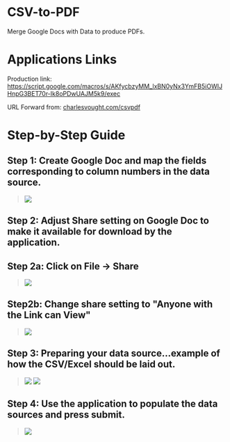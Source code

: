 # CSV-to-PDF
Merge Google Docs with Data to produce PDFs.
# Applications Links
Production link: https://script.google.com/macros/s/AKfycbzyMM_lxBN0yNx3YmFB5iOWIJHnpG3BET70r-Ik8oPDwUAJM5k9/exec

URL Forward from: [charlesvought.com/csvpdf](charlesvought.com/csvpdf)


# Step-by-Step Guide

## Step 1: Create Google Doc and map the fields corresponding to column numbers in the data source.

> ![](https://i.imgur.com/LTpQXKD.jpg)


## Step 2: Adjust Share setting on Google Doc to make it available for download by the application.

## Step 2a: Click on File -> Share
> ![](https://i.imgur.com/QsSPB2x.jpg)

## Step2b: Change share setting to "Anyone with the Link can View"

> ![](https://i.imgur.com/lSp7bTM.jpg)

## Step 3: Preparing your data source...example of how the CSV/Excel should be laid out.

> ![](https://i.imgur.com/un6kwJ9.jpg)
> ![](https://i.imgur.com/uZqggsC.jpg)

## Step 4: Use the application to populate the data sources and press submit.

> ![](https://i.imgur.com/bC2yiBY.jpg)

